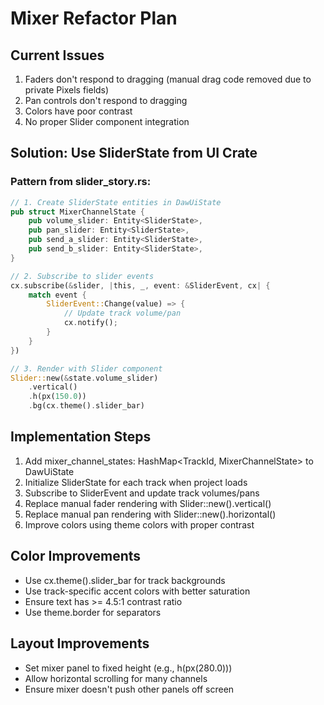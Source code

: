 # Mixer Refactor Plan

## Current Issues
1. Faders don't respond to dragging (manual drag code removed due to private Pixels fields)
2. Pan controls don't respond to dragging
3. Colors have poor contrast
4. No proper Slider component integration

## Solution: Use SliderState from UI Crate

### Pattern from slider_story.rs:
```rust
// 1. Create SliderState entities in DawUiState
pub struct MixerChannelState {
    pub volume_slider: Entity<SliderState>,
    pub pan_slider: Entity<SliderState>,
    pub send_a_slider: Entity<SliderState>,
    pub send_b_slider: Entity<SliderState>,
}

// 2. Subscribe to slider events
cx.subscribe(&slider, |this, _, event: &SliderEvent, cx| {
    match event {
        SliderEvent::Change(value) => {
            // Update track volume/pan
            cx.notify();
        }
    }
})

// 3. Render with Slider component
Slider::new(&state.volume_slider)
    .vertical()
    .h(px(150.0))
    .bg(cx.theme().slider_bar)
```

## Implementation Steps
1. Add mixer_channel_states: HashMap<TrackId, MixerChannelState> to DawUiState
2. Initialize SliderState for each track when project loads
3. Subscribe to SliderEvent and update track volumes/pans
4. Replace manual fader rendering with Slider::new().vertical()
5. Replace manual pan rendering with Slider::new().horizontal()
6. Improve colors using theme colors with proper contrast

## Color Improvements
- Use cx.theme().slider_bar for track backgrounds
- Use track-specific accent colors with better saturation
- Ensure text has >= 4.5:1 contrast ratio
- Use theme.border for separators

## Layout Improvements
- Set mixer panel to fixed height (e.g., h(px(280.0)))
- Allow horizontal scrolling for many channels
- Ensure mixer doesn't push other panels off screen
